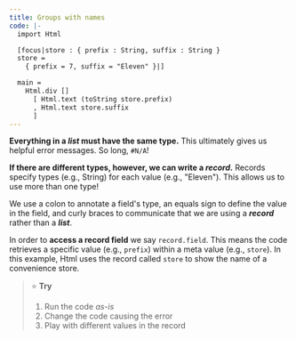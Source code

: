 ```yaml
---
title: Groups with names
code: |-
  import Html

  [focus|store : { prefix : String, suffix : String }
  store =
    { prefix = 7, suffix = "Eleven" }|]

  main =
    Html.div []
      [ Html.text (toString store.prefix)
      , Html.text store.suffix
      ]
---
```

**Everything in a _list_ must have the same type.** This ultimately gives us helpful error messages. So long, `#N/A`!

**If there are different types, however, we can write a _record_.** Records specify types (e.g., String) for each value (e.g., "Eleven"). This allows us to use more than one type!

We use a colon to annotate a field's type, an equals sign to define the value in the field, and curly braces to communicate that we are using a **_record_** rather than a **_list_**.

In order to **access a record field** we say `record.field`. This means the code retrieves a specific value (e.g., `prefix`) within a meta value (e.g., `store`). In this example, Html uses the record called `store` to show the name of a convenience store.

> ⭐️ **Try**
>
> 1. Run the code _as-is_
> 2. Change the code causing the error
> 3. Play with different values in the record

